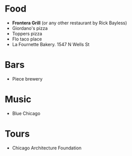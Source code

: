# Food

* **Frontera Grill** (or any other restaurant by Rick Bayless)
* Giordano's pizza
* Toppers pizza
* Flo taco place
* La Fournette Bakery. 1547 N Wells St

# Bars

* Piece brewery

# Music

* Blue Chicago

# Tours

* Chicago Architecture Foundation
